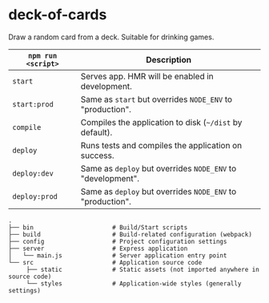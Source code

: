 # deck-of-cards
Draw a random card from a deck. Suitable for drinking games.

|`npm run <script>`|Description|
|------------------|-----------|
|`start`|Serves app. HMR will be enabled in development.|
|`start:prod`|Same as `start` but overrides `NODE_ENV` to "production".|
|`compile`|Compiles the application to disk (`~/dist` by default).|
|`deploy`|Runs tests and compiles the application on success.|
|`deploy:dev`|Same as `deploy` but overrides `NODE_ENV` to "development".|
|`deploy:prod`|Same as `deploy` but overrides `NODE_ENV` to "production".|

```
.
├── bin                      # Build/Start scripts
├── build                    # Build-related configuration (webpack)
├── config                   # Project configuration settings
├── server                   # Express application
│   └── main.js              # Server application entry point
└── src                      # Application source code
     ├── static              # Static assets (not imported anywhere in source code)
     └── styles              # Application-wide styles (generally settings)
```

